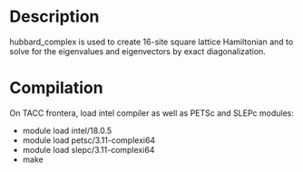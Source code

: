 
# Description

hubbard_complex is used to create 16-site square lattice Hamiltonian and to solve for the eigenvalues and eigenvectors by exact diagonalization.


# Compilation 
On TACC frontera, load intel compiler as well as PETSc and SLEPc modules:

- module  load  intel/18.0.5
- module  load  petsc/3.11-complexi64
- module  load  slepc/3.11-complexi64
- make

